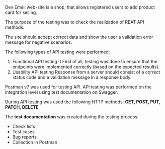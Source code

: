 Dev Emeli web-site is a shop, that allows registered users to add product card for selling. 

The purpose of the testing was to check the realization of REAT API methods.

The site should accept correct data and show the user a validation error message for negative scenarios.

The following types of API testing were performed:
1) Functional API testing It
First of all, testing was done to ensure that the endpoints were implemented correctly (based on the expected results).
2) Usability API testing 
Response from a server should consist of a correct status code and a validation message in a response body.

Postman v7 was used for testing API.
API testing was performed on the integration level using test documentation on Swagger.

During API testing was used the following HTTP methods: <b>GET, POST, PUT, PATCH, DELETE</b>

The <b>test documentation</b> was created during the testing process:

- Check lists
- Test cases
- Bug reports
- Collection in Postman
